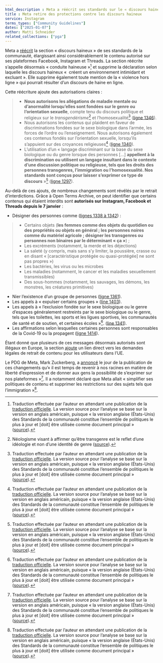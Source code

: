 ```yaml
---
html_description : Meta a réécrit ses standards sur le « discours haineux » pour Facebook, Instagram et Threads, autorisant explicitement les insultes et les appels à la discrimination sur la base du genre et de l’orientation sexuelle.
title : Meta retire des protections contre les discours haineux
service: Instagram
terms_types: ["Community Guidelines"]
dates: ["2025-01-07"]
author: Matti Schneider
related_collections: ["pga"]
---
```


Meta a [réécrit](https://github.com/OpenTermsArchive/pga-versions/commit/a90e9d276cda1ca23878fd2b2df7cc066d549c20) la section « discours haineux » de ses standards de la communauté, élargissant ainsi considérablement le contenu autorisé sur ses plateformes Facebook, Instagram et Threads. La section réécrite s’appelle désormais « conduite haineuse »[^traduction] et supprime la déclaration selon laquelle les discours haineux «  créent un environnement intimidant et excluant ». Elle supprime également toute mention de la « violence hors ligne » qui pourrait résulter d’un discours de haine en ligne.

Cette réécriture ajoute des autorisations claires :

> - **Nous autorisons les allégations de maladie mentale ou d’anormalité lorsqu’elles sont fondées sur le genre ou l’orientation sexuelle**, compte tenu du discours politique et religieux sur le _transgendérisme_[^transgenderism] et l’homosexualité[^traduction] ([ligne 1346](https://github.com/OpenTermsArchive/pga-versions/commit/a90e9d276cda1ca23878fd2b2df7cc066d549c20#diff-dd1aecfa753374588d9e40f891e39f556b365ad800c9713ef398255bc906aad0R1346)).
> - Nous autorisons les contenus qui plaident en faveur de discriminations fondées sur le sexe biologique dans l’armée, les forces de l’ordre ou l’enseignement. Nous autorisons également ces contenus fondés sur l’orientation sexuelle, lorsqu’ils s’appuient sur des croyances religieuses[^traduction] ([ligne 1340](https://github.com/OpenTermsArchive/pga-versions/commit/a90e9d276cda1ca23878fd2b2df7cc066d549c20#diff-dd1aecfa753374588d9e40f891e39f556b365ad800c9713ef398255bc906aad0R1340)).
> - L’utilisation d’un « langage discriminant sur la base du sexe biologique ou du genre lorsque des personnes […] **appellent à la discrimination ou utilisent un langage insultant dans le contexte d’une discussion politique ou religieuse, tels que les droits des personnes transgenres, l’immigration ou l’homosexualité. Nos standards sont conçus pour laisser s’exprimer ce type de discours** »[^traduction] ([ligne 1297](https://github.com/OpenTermsArchive/pga-versions/commit/a90e9d276cda1ca23878fd2b2df7cc066d549c20#diff-dd1aecfa753374588d9e40f891e39f556b365ad800c9713ef398255bc906aad0R1297)).

Au-delà de ces ajouts, de nombreux changements sont révélés par le retrait d’interdictions. Grâce à Open Terms Archive, on peut identifier que certains contenus qui étaient interdits sont **autorisés sur Instagram, Facebook et Threads depuis le 7 janvier** :

- Désigner des personnes comme ([lignes 1338 à 1342](https://github.com/OpenTermsArchive/pga-versions/commit/a90e9d276cda1ca23878fd2b2df7cc066d549c20#diff-dd1aecfa753374588d9e40f891e39f556b365ad800c9713ef398255bc906aad0L1338-L1342)) :
>
> - Certains objets (**les femmes comme des objets du quotidien ou des propriétés ou objets en général ; les personnes noires comme du matériel agricole ; désigner les transgenres ou personnes non binaires par le déterminant « ça »**) ;
> - Les excréments (notamment, la merde et les déjections)
> - La saleté (y compris, mais sans s’y limiter, la poussière, crasse ou en disant « \[caractéristique protégée ou quasi-protégée\] ne sont pas propres »)
> - Les bactéries, les virus ou les microbes
> - Les maladies (notamment, le cancer et les maladies sexuellement transmissibles)
> - Des sous-hommes (notamment, les sauvages, les démons, les monstres, les créatures primitives)
- Nier l’existence d’un groupe de personnes ([ligne 1361](https://github.com/OpenTermsArchive/pga-versions/commit/a90e9d276cda1ca23878fd2b2df7cc066d549c20#diff-dd1aecfa753374588d9e40f891e39f556b365ad800c9713ef398255bc906aad0L1361)).
- Les appels à « expulser certains groupes » ([line 1403](https://github.com/OpenTermsArchive/pga-versions/commit/a90e9d276cda1ca23878fd2b2df7cc066d549c20#diff-dd1aecfa753374588d9e40f891e39f556b365ad800c9713ef398255bc906aad0L1403)).
- Les appels à « l’exclusion fondée sur le sexe biologique ou le genre d’espaces généralement restreints par le sexe biologique ou le genre, tels que les toilettes, les sports et les ligues sportives, les communautés de santé et de soutien, et certaines écoles »[^traduction]. ([line 1341](https://github.com/OpenTermsArchive/pga-versions/commit/a90e9d276cda1ca23878fd2b2df7cc066d549c20#diff-dd1aecfa753374588d9e40f891e39f556b365ad800c9713ef398255bc906aad0R1341)).
- Les affirmations selon lesquelles certaines personnes sont responsables de la Covid-19 ou la propagent ([ligne 1414](https://github.com/OpenTermsArchive/pga-versions/commit/a90e9d276cda1ca23878fd2b2df7cc066d549c20#diff-dd1aecfa753374588d9e40f891e39f556b365ad800c9713ef398255bc906aad0L1414)).

Étant donné que plusieurs de ces messages désormais autorisés sont illégaux en Europe, la section [ajoute](https://github.com/OpenTermsArchive/pga-versions/commit/a90e9d276cda1ca23878fd2b2df7cc066d549c20#diff-dd1aecfa753374588d9e40f891e39f556b365ad800c9713ef398255bc906aad0R1364) un lien direct vers les demandes légales de retrait de contenu pour les utilisateurs dans l’UE.

Le PDG de Meta, Mark Zuckerberg, a [annoncé](https://www.threads.net/@zuck/post/DEhgYx4JbEG) le jour de la publication de ces changements qu’« il est temps de revenir à nos racines en matière de liberté d’expression et de donner aux gens la possibilité de s’exprimer sur nos plateformes »[^traduction]. Il a notamment déclaré que Meta allait « simplifier ses politiques de contenu et supprimer les restrictions sur des sujets tels que l’immigration »[^traduction].

[^traduction]: Traduction effectuée par l’auteur en attendant une publication de la [traduction officielle](https://transparency.meta.com/fr-fr/policies/community-standards/hateful-conduct/). La version source pour l’analyse se base sur la version en anglais américain, puisque « la version anglaise (États-Unis) des Standards de la communauté constitue l’ensemble de politiques le plus à jour et [doit] être utilisée comme document principal » ([source](https://transparency.meta.com/fr-fr/policies/community-standards/)).
[^transgenderism]: Néologisme visant à affirmer qu’être transgenre est le reflet d’une idéologie et non d’une identité de genre ([source](https://glaad.org/transgenderism-definition-meaning-anti-lgbt-online-hate/)).
